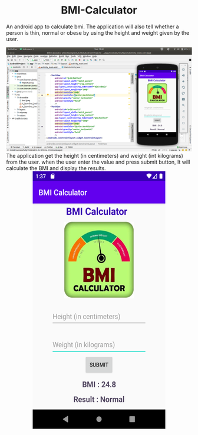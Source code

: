 # <b><center>BMI-Calculator</center></b>
An android app to calculate bmi.  The application will also tell whether a person is thin, normal or obese by using the height and weight given by the user.
<center><img src="screenshots/Screenshot from 2020-05-03 12-46-00.png" alt="App"/></center>
The application get the height (in centimeters) and weight (int kilograms) from the user.  when the user enter the value and press submit button, It will calculate the BMI and display the results. 
<center><img src="screenshots/Screenshot_1588493226.png" width="360" height="700" alt="App"/></center>
